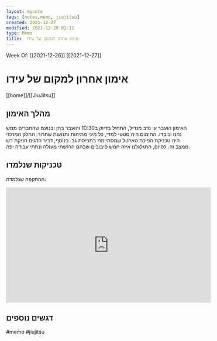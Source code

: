 ```yaml
---
layout: mynote
tags: [notes,memo, jiujitsu] 
created: 2021-12-27
modified: 2021-12-29 01:11
type: Memo
title:  אימון אחרון למקום של עידו 
---
```

Week Of: [[2021-12-26]]
[[2021-12-27]]

#  אימון אחרון למקום של עידו 
[[home]]/[[JiuJitsu]]

## מהלך האימון
האימון הועבר עי נדב מנדיל, התחיל בדיוק ב10:30 והועבר בחן ובנועם שהחברים ממש נהנו וכיבדו.
החימום היה סטטי למדי, כל מיני מתיחות ותנועות שחרור.
החלק המרכזי היה טכניקת הפיכת טארטל שמסתיימת בתפיסת גב.
בנוסף, דביר הדגים חניקת דש ממצב זה. 
לסיום, התגלגלנו איזה חמש סיבובים שבהם הרגשתי מעולה ונתתי עבודה יפה.

## טכניקות שנלמדו
ההתקפה שנלמדה:

<iframe width="560" height="315" src="https://www.youtube.com/embed/LKFNXJ__33I" title="YouTube video player" frameborder="0" allow="accelerometer; autoplay; clipboard-write; encrypted-media; gyroscope; picture-in-picture" allowfullscreen></iframe>


## דגשים נוספים

 
 

#memo 
#jiujitsu
